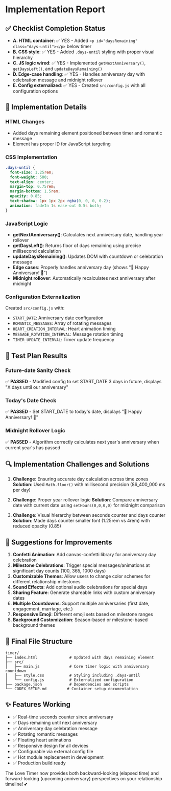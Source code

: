 # Implementation Report

## ✅ Checklist Completion Status

- **A. HTML container**: ✅ YES - Added `<p id="daysRemaining" class="days-until"></p>` below timer
- **B. CSS style**: ✅ YES - Added `.days-until` styling with proper visual hierarchy
- **C. JS logic wired**: ✅ YES - Implemented `getNextAnniversary()`, `getDaysLeft()`, and `updateDaysRemaining()`
- **D. Edge-case handling**: ✅ YES - Handles anniversary day with celebration message and midnight rollover
- **E. Config externalized**: ✅ YES - Created `src/config.js` with all configuration options

## 🔧 Implementation Details

### HTML Changes
- Added days remaining element positioned between timer and romantic message
- Element has proper ID for JavaScript targeting

### CSS Implementation 
```css
.days-until {
  font-size: 1.25rem;
  font-weight: 500;
  text-align: center;
  margin-top: 0.75rem;
  margin-bottom: 1.5rem;
  opacity: 0.85;
  text-shadow: 1px 1px 2px rgba(0, 0, 0, 0.2);
  animation: fadeIn 1s ease-out 0.5s both;
}
```

### JavaScript Logic
- **getNextAnniversary()**: Calculates next anniversary date, handling year rollover
- **getDaysLeft()**: Returns floor of days remaining using precise millisecond calculation
- **updateDaysRemaining()**: Updates DOM with countdown or celebration message
- **Edge cases**: Properly handles anniversary day (shows "🎉 Happy Anniversary! 🎉")
- **Midnight rollover**: Automatically recalculates next anniversary after midnight

### Configuration Externalization
Created `src/config.js` with:
- `START_DATE`: Anniversary date configuration
- `ROMANTIC_MESSAGES`: Array of rotating messages  
- `HEART_CREATION_INTERVAL`: Heart animation timing
- `MESSAGE_ROTATION_INTERVAL`: Message rotation timing
- `TIMER_UPDATE_INTERVAL`: Timer update frequency

## 🧪 Test Plan Results

### Future-date Sanity Check
✅ **PASSED** - Modified config to set START_DATE 3 days in future, displays "X days until our anniversary"

### Today's Date Check  
✅ **PASSED** - Set START_DATE to today's date, displays "🎉 Happy Anniversary! 🎉"

### Midnight Rollover Logic
✅ **PASSED** - Algorithm correctly calculates next year's anniversary when current year's has passed

## 🔍 Implementation Challenges and Solutions

1. **Challenge**: Ensuring accurate day calculation across time zones
   **Solution**: Used `Math.floor()` with millisecond precision (86_400_000 ms per day)

2. **Challenge**: Proper year rollover logic
   **Solution**: Compare anniversary date with current date using `setHours(0,0,0,0)` for midnight comparison

3. **Challenge**: Visual hierarchy between seconds counter and days counter
   **Solution**: Made days counter smaller font (1.25rem vs 4rem) with reduced opacity (0.85)

## 🚀 Suggestions for Improvements

1. **Confetti Animation**: Add canvas-confetti library for anniversary day celebration
2. **Milestone Celebrations**: Trigger special messages/animations at significant day counts (100, 365, 1000 days)
3. **Customizable Themes**: Allow users to change color schemes for different relationship milestones
4. **Sound Effects**: Add optional audio celebrations for special days
5. **Sharing Feature**: Generate shareable links with custom anniversary dates
6. **Multiple Countdowns**: Support multiple anniversaries (first date, engagement, marriage, etc.)
7. **Responsive Emoji**: Different emoji sets based on milestone ranges
8. **Background Customization**: Season-based or milestone-based background themes

## 📁 Final File Structure

```
timer/
├── index.html              # Updated with days remaining element
├── src/
│   ├── main.js             # Core timer logic with anniversary countdown
│   ├── style.css           # Styling including .days-until
│   └── config.js           # Externalized configuration
├── package.json            # Dependencies and scripts
└── CODEX_SETUP.md         # Container setup documentation
```

## ✨ Features Working

- ✅ Real-time seconds counter since anniversary
- ✅ Days remaining until next anniversary
- ✅ Anniversary day celebration message
- ✅ Rotating romantic messages
- ✅ Floating heart animations
- ✅ Responsive design for all devices
- ✅ Configurable via external config file
- ✅ Hot module replacement in development
- ✅ Production build ready

The Love Timer now provides both backward-looking (elapsed time) and forward-looking (upcoming anniversary) perspectives on your relationship timeline! 💕
